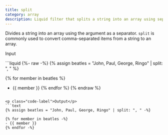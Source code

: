 ```yaml
---
title: split
category: array
description: Liquid filter that splits a string into an array using separators.
---
```


Divides a string into an array using the argument as a separator. `split` is commonly used to convert comma-separated items from a string to an array.

<p class="code-label">Input</p>
```liquid
{%- raw -%}
{% assign beatles = "John, Paul, George, Ringo" | split: ", " %}

{% for member in beatles %}
- {{ member }}
{% endfor %}
{% endraw %}
```

<p class="code-label">Output</p>
```text
{% assign beatles = "John, Paul, George, Ringo" | split: ", " -%}

{% for member in beatles -%}
- {{ member }}
{% endfor -%}
```
